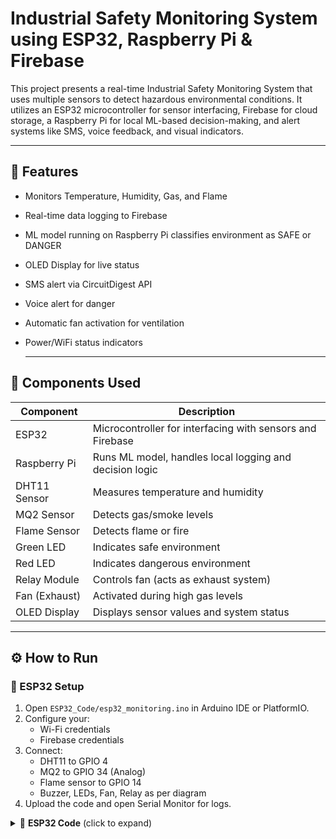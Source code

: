 # Industrial Safety Monitoring System using ESP32, Raspberry Pi & Firebase

This project presents a real-time Industrial Safety Monitoring System that uses multiple sensors to detect hazardous environmental conditions. It utilizes an ESP32 microcontroller for sensor interfacing, Firebase for cloud storage, a Raspberry Pi for local ML-based decision-making, and alert systems like SMS, voice feedback, and visual indicators.

---

## 🔧 Features

- Monitors Temperature, Humidity, Gas, and Flame
- Real-time data logging to Firebase
- ML model running on Raspberry Pi classifies environment as SAFE or DANGER
- OLED Display for live status
- SMS alert via CircuitDigest API
- Voice alert for danger
- Automatic fan activation for ventilation
- Power/WiFi status indicators

  ---

## 🔧 Components Used

| Component       | Description                                             |
|----------------|---------------------------------------------------------|
| ESP32           | Microcontroller for interfacing with sensors and Firebase |
| Raspberry Pi    | Runs ML model, handles local logging and decision logic |
| DHT11 Sensor    | Measures temperature and humidity                       |
| MQ2 Sensor      | Detects gas/smoke levels                                |
| Flame Sensor    | Detects flame or fire                                   |
| Green LED       | Indicates safe environment                              |
| Red LED         | Indicates dangerous environment                         |
| Relay Module    | Controls fan (acts as exhaust system)                   |
| Fan (Exhaust)   | Activated during high gas levels                        |
| OLED Display    | Displays sensor values and system status                |

---

## ⚙️ How to Run

### 🧠 ESP32 Setup

1. Open `ESP32_Code/esp32_monitoring.ino` in Arduino IDE or PlatformIO.
2. Configure your:
   - Wi-Fi credentials
   - Firebase credentials
3. Connect:
   - DHT11 to GPIO 4
   - MQ2 to GPIO 34 (Analog)
   - Flame sensor to GPIO 14
   - Buzzer, LEDs, Fan, Relay as per diagram
4. Upload the code and open Serial Monitor for logs.

<details>
<summary>📄 <strong>ESP32 Code</strong> (click to expand)</summary>

```cpp
#include <WiFi.h>
#include <FirebaseESP32.h>
#include <DHT.h>

// Firebase Credentials
#define API_KEY "YOUR_FIREBASE_API_KEY"
#define DATABASE_URL "https://your-project-id.firebaseio.com"
#define USER_EMAIL "your-email@example.com"
#define USER_PASSWORD "your-password"

// WiFi Credentials
#define WIFI_SSID "YOUR_WIFI_SSID"
#define WIFI_PASSWORD "YOUR_WIFI_PASSWORD"

// Sensor Pins
#define DHTPIN 4
#define DHTTYPE DHT11
#define FLAME_SENSOR_PIN 14
#define MQ2_SENSOR_PIN 34

// Output Pins
#define BUZZER_PIN 12
#define RED_PIN 25
#define GREEN_PIN 26
#define BLUE_PIN 27
#define RELAY_FAN_PIN 33

DHT dht(DHTPIN, DHTTYPE);
FirebaseData fbdo;
FirebaseAuth firebaseAuth;
FirebaseConfig firebaseConfig;
bool firebaseInitialized = false;

void setup() {
  Serial.begin(115200);
  dht.begin();
  pinMode(FLAME_SENSOR_PIN, INPUT);
  pinMode(MQ2_SENSOR_PIN, INPUT);
  pinMode(BUZZER_PIN, OUTPUT);
  pinMode(RED_PIN, OUTPUT);
  pinMode(GREEN_PIN, OUTPUT);
  pinMode(BLUE_PIN, OUTPUT);
  pinMode(RELAY_FAN_PIN, OUTPUT);

  digitalWrite(BUZZER_PIN, LOW);
  digitalWrite(RED_PIN, LOW);
  digitalWrite(GREEN_PIN, LOW);
  digitalWrite(BLUE_PIN, LOW);
  digitalWrite(RELAY_FAN_PIN, HIGH);

  Serial.print("🔌 Connecting to WiFi");
  WiFi.begin(WIFI_SSID, WIFI_PASSWORD);
  int attempts = 0;
  while (WiFi.status() != WL_CONNECTED && attempts < 20) {
    digitalWrite(BLUE_PIN, HIGH);
    delay(300);
    digitalWrite(BLUE_PIN, LOW);
    delay(300);
    Serial.print(".");
    attempts++;
  }

  if (WiFi.status() == WL_CONNECTED) {
    Serial.println("\n✅ WiFi Connected");
    digitalWrite(BLUE_PIN, HIGH);
    firebaseConfig.api_key = API_KEY;
    firebaseConfig.database_url = DATABASE_URL;
    firebaseAuth.user.email = USER_EMAIL;
    firebaseAuth.user.password = USER_PASSWORD;
    Firebase.begin(&firebaseConfig, &firebaseAuth);
    Firebase.reconnectWiFi(true);
    firebaseInitialized = true;
  } else {
    Serial.println("\n❌ WiFi Connection Failed");
    digitalWrite(BLUE_PIN, LOW);
    firebaseInitialized = false;
  }
}

void checkWiFiAndFirebase() {
  if (WiFi.status() != WL_CONNECTED) {
    Serial.println("🔄 Reconnecting WiFi...");
    WiFi.begin(WIFI_SSID, WIFI_PASSWORD);
    delay(5000);
    if (WiFi.status() == WL_CONNECTED) {
      Serial.println("✅ WiFi Reconnected");
      digitalWrite(BLUE_PIN, HIGH);
      if (!firebaseInitialized) {
        firebaseConfig.api_key = API_KEY;
        firebaseConfig.database_url = DATABASE_URL;
        firebaseAuth.user.email = USER_EMAIL;
        firebaseAuth.user.password = USER_PASSWORD;
        Firebase.begin(&firebaseConfig, &firebaseAuth);
        Firebase.reconnectWiFi(true);
        firebaseInitialized = true;
        Serial.println("✅ Firebase Initialized");
      }
    } else {
      Serial.println("❌ WiFi still not connected");
      digitalWrite(BLUE_PIN, LOW);
      firebaseInitialized = false;
    }
  }
}

void sendToFirebase(float temp, float hum, bool flame, int gas) {
  if (WiFi.status() == WL_CONNECTED) {
    Firebase.setFloat(fbdo, "/SensorData/temperature", temp);
    Firebase.setFloat(fbdo, "/SensorData/humidity", hum);
    Firebase.setBool(fbdo, "/SensorData/flame", flame);
    Firebase.setInt(fbdo, "/SensorData/gas", gas);
    Serial.println("📡 Data sent to Firebase");
  } else {
    Serial.println("❌ WiFi not connected");
  }
}

void alertBlink(int durationMillis) {
  unsigned long start = millis();
  while (millis() - start < durationMillis) {
    digitalWrite(RED_PIN, HIGH);
    digitalWrite(BUZZER_PIN, HIGH);
    delay(250);
    digitalWrite(RED_PIN, LOW);
    digitalWrite(BUZZER_PIN, LOW);
    delay(250);
  }
}

void loop() {
  checkWiFiAndFirebase();
  float temp = dht.readTemperature();
  float hum = dht.readHumidity();
  bool flameDetected = digitalRead(FLAME_SENSOR_PIN) == LOW;
  int gasValue = analogRead(MQ2_SENSOR_PIN);

  if (isnan(temp) || isnan(hum)) {
    Serial.println("❌ DHT Read Failed!");
    delay(5000);
    return;
  }

  Serial.printf("🌡 Temp: %.2f °C\n", temp);
  Serial.printf("💧 Hum: %.2f %%\n", hum);
  Serial.printf("🔥 Flame: %s\n", flameDetected ? "YES" : "NO");
  Serial.printf("🌫 Gas: %d\n", gasValue);

  sendToFirebase(temp, hum, flameDetected, gasValue);

  if (flameDetected || gasValue > 1500) {
    Serial.println("⚠ ALERT: Flame or Gas Detected");
    digitalWrite(RELAY_FAN_PIN, LOW);
    digitalWrite(GREEN_PIN, LOW);
    alertBlink(5000);
  } else {
    Serial.println("✅ Safe");
    digitalWrite(RELAY_FAN_PIN, HIGH);
    digitalWrite(GREEN_PIN, HIGH);
    digitalWrite(BUZZER_PIN, LOW);
    digitalWrite(RED_PIN, LOW);
  }

  delay(2000);
}
```
---
## 📦 Dependencies (Install These on Raspberry Pi)

Run the following commands on your Raspberry Pi terminal:

```bash
sudo apt update
sudo apt install python3-pip espeak -y

# Install required Python libraries
pip3 install firebase-admin pandas joblib requests pillow adafruit-circuitpython-ssd1306
```
<details>
<summary>📄 <strong>Rasberry Pi Code</strong> (click to expand)</summary>
```python
import firebase_admin
from firebase_admin import credentials, db
import time
import pandas as pd
import joblib
import requests
from PIL import Image
import os

# Initialize Firebase
cred = credentials.Certificate("path_to_your_serviceAccountKey.json")
firebase_admin.initialize_app(cred, {
    'databaseURL': 'https://your-database.firebaseio.com/'  # replace with your actual URL
})

# Load trained model
model = joblib.load('model.pkl')

def get_sensor_data():
    ref = db.reference('sensor')
    data = ref.get()
    if data:
        temp = float(data.get("temperature", 0))
        hum = float(data.get("humidity", 0))
        gas = float(data.get("gas", 0))
        flame = float(data.get("flame", 0))
        return [[temp, hum, gas, flame]]
    return [[0, 0, 0, 0]]

def trigger_alert():
    # Voice alert
    os.system('espeak "Danger detected! Please evacuate immediately."')

    # SMS alert using CircuitDigest API
    url = "https://www.fast2sms.com/dev/bulkV2"
    headers = {
        'authorization': 'YOUR_FAST2SMS_API_KEY',
        'Content-Type': "application/x-www-form-urlencoded"
    }
    payload = f"message=Danger Detected! Evacuate Immediately&language=english&route=q&numbers=xxxxxxxxxx"
    response = requests.request("POST", url, data=payload, headers=headers)
    print("SMS Sent:", response.text)

    # Save alert image if connected camera
    # from picamera import PiCamera
    # camera = PiCamera()
    # camera.capture('alert_image.jpg')
    # camera.close()

print("Monitoring started...")

while True:
    features = get_sensor_data()
    df = pd.DataFrame(features, columns=['temp', 'hum', 'gas', 'flame'])
    prediction = model.predict(df)

    if prediction[0] == 1:
        print("⚠️ Danger Detected!")
        trigger_alert()
    else:
        print("✅ Environment Safe.")

    time.sleep(5)

